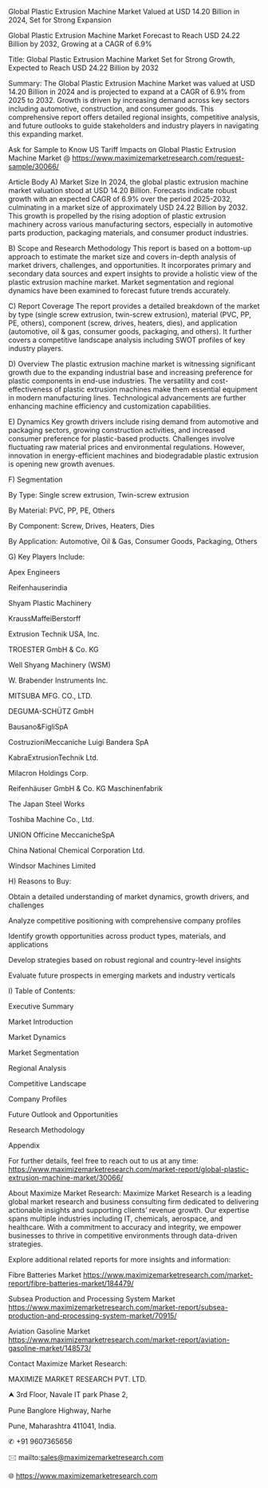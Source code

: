 Global Plastic Extrusion Machine Market Valued at USD 14.20 Billion in 2024, Set for Strong Expansion

Global Plastic Extrusion Machine Market Forecast to Reach USD 24.22 Billion by 2032, Growing at a CAGR of 6.9%

Title:
Global Plastic Extrusion Machine Market Set for Strong Growth, Expected to Reach USD 24.22 Billion by 2032

Summary:
The Global Plastic Extrusion Machine Market was valued at USD 14.20 Billion in 2024 and is projected to expand at a CAGR of 6.9% from 2025 to 2032. Growth is driven by increasing demand across key sectors including automotive, construction, and consumer goods. This comprehensive report offers detailed regional insights, competitive analysis, and future outlooks to guide stakeholders and industry players in navigating this expanding market.

Ask for Sample to Know US Tariff Impacts on Global Plastic Extrusion Machine Market @ https://www.maximizemarketresearch.com/request-sample/30066/ 

Article Body
A) Market Size
In 2024, the global plastic extrusion machine market valuation stood at USD 14.20 Billion. Forecasts indicate robust growth with an expected CAGR of 6.9% over the period 2025-2032, culminating in a market size of approximately USD 24.22 Billion by 2032. This growth is propelled by the rising adoption of plastic extrusion machinery across various manufacturing sectors, especially in automotive parts production, packaging materials, and consumer product industries.

B) Scope and Research Methodology
This report is based on a bottom-up approach to estimate the market size and covers in-depth analysis of market drivers, challenges, and opportunities. It incorporates primary and secondary data sources and expert insights to provide a holistic view of the plastic extrusion machine market. Market segmentation and regional dynamics have been examined to forecast future trends accurately.

C) Report Coverage
The report provides a detailed breakdown of the market by type (single screw extrusion, twin-screw extrusion), material (PVC, PP, PE, others), component (screw, drives, heaters, dies), and application (automotive, oil & gas, consumer goods, packaging, and others). It further covers a competitive landscape analysis including SWOT profiles of key industry players.

D) Overview
The plastic extrusion machine market is witnessing significant growth due to the expanding industrial base and increasing preference for plastic components in end-use industries. The versatility and cost-effectiveness of plastic extrusion machines make them essential equipment in modern manufacturing lines. Technological advancements are further enhancing machine efficiency and customization capabilities.

E) Dynamics
Key growth drivers include rising demand from automotive and packaging sectors, growing construction activities, and increased consumer preference for plastic-based products. Challenges involve fluctuating raw material prices and environmental regulations. However, innovation in energy-efficient machines and biodegradable plastic extrusion is opening new growth avenues.

F) Segmentation

By Type: Single screw extrusion, Twin-screw extrusion

By Material: PVC, PP, PE, Others

By Component: Screw, Drives, Heaters, Dies

By Application: Automotive, Oil & Gas, Consumer Goods, Packaging, Others

G) Key Players Include:

Apex Engineers

Reifenhauserindia

Shyam Plastic Machinery

KraussMaffeiBerstorff

Extrusion Technik USA, Inc.

TROESTER GmbH & Co. KG

Well Shyang Machinery (WSM)

W. Brabender Instruments Inc.

MITSUBA MFG. CO., LTD.

DEGUMA-SCHÜTZ GmbH

Bausano&FigliSpA

CostruzioniMeccaniche Luigi Bandera SpA

KabraExtrusionTechnik Ltd.

Milacron Holdings Corp.

Reifenhäuser GmbH & Co. KG Maschinenfabrik

The Japan Steel Works

Toshiba Machine Co., Ltd.

UNION Officine MeccanicheSpA

China National Chemical Corporation Ltd.

Windsor Machines Limited

H) Reasons to Buy:

Obtain a detailed understanding of market dynamics, growth drivers, and challenges

Analyze competitive positioning with comprehensive company profiles

Identify growth opportunities across product types, materials, and applications

Develop strategies based on robust regional and country-level insights

Evaluate future prospects in emerging markets and industry verticals

I) Table of Contents:

Executive Summary

Market Introduction

Market Dynamics

Market Segmentation

Regional Analysis

Competitive Landscape

Company Profiles

Future Outlook and Opportunities

Research Methodology

Appendix

For further details, feel free to reach out to us at any time:   https://www.maximizemarketresearch.com/market-report/global-plastic-extrusion-machine-market/30066/ 

About Maximize Market Research:
Maximize Market Research is a leading global market research and business consulting firm dedicated to delivering actionable insights and supporting clients’ revenue growth. Our expertise spans multiple industries including IT, chemicals, aerospace, and healthcare. With a commitment to accuracy and integrity, we empower businesses to thrive in competitive environments through data-driven strategies.

Explore additional related reports for more insights and information:

Fibre Batteries Market https://www.maximizemarketresearch.com/market-report/fibre-batteries-market/184479/ 

Subsea Production and Processing System Market https://www.maximizemarketresearch.com/market-report/subsea-production-and-processing-system-market/70915/ 

Aviation Gasoline Market https://www.maximizemarketresearch.com/market-report/aviation-gasoline-market/148573/ 

Contact Maximize Market Research:

MAXIMIZE MARKET RESEARCH PVT. LTD.

⮝ 3rd Floor, Navale IT park Phase 2,

Pune Banglore Highway, Narhe

Pune, Maharashtra 411041, India.

✆ +91 9607365656

🖂 mailto:sales@maximizemarketresearch.com

🌐 https://www.maximizemarketresearch.com
